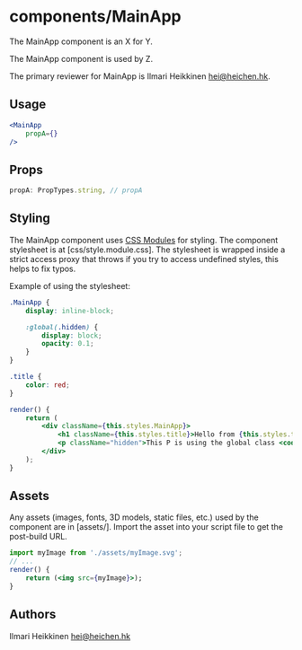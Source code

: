 # components/MainApp

The MainApp component is an X for Y.

The MainApp component is used by Z.

The primary reviewer for MainApp is Ilmari Heikkinen <hei@heichen.hk>.

## Usage

```jsx
<MainApp
    propA={}
/>
```

## Props

```js
propA: PropTypes.string, // propA
```

## Styling

The MainApp component uses [CSS Modules](https://github.com/css-modules/css-modules) for styling. The component stylesheet is at [css/style.module.css]. The stylesheet is wrapped inside a strict access proxy that throws if you try to access undefined styles, this helps to fix typos.

Example of using the stylesheet:

```css
.MainApp {
    display: inline-block;

    :global(.hidden) {
        display: block;
        opacity: 0.1;
    }
}

.title {
    color: red;
}

```

```jsx
render() {
    return (
        <div className={this.styles.MainApp}>
            <h1 className={this.styles.title}>Hello from {this.styles.title}!</h1>
            <p className="hidden">This P is using the global class <code>.hidden</code></p>
        </div>
    );
}
```

## Assets

Any assets (images, fonts, 3D models, static files, etc.) used by the component are in [assets/]. Import the asset into your script file to get the post-build URL.

```jsx
import myImage from './assets/myImage.svg';
// ...
render() {
    return (<img src={myImage}>);
}
```

## Authors

Ilmari Heikkinen <hei@heichen.hk>

